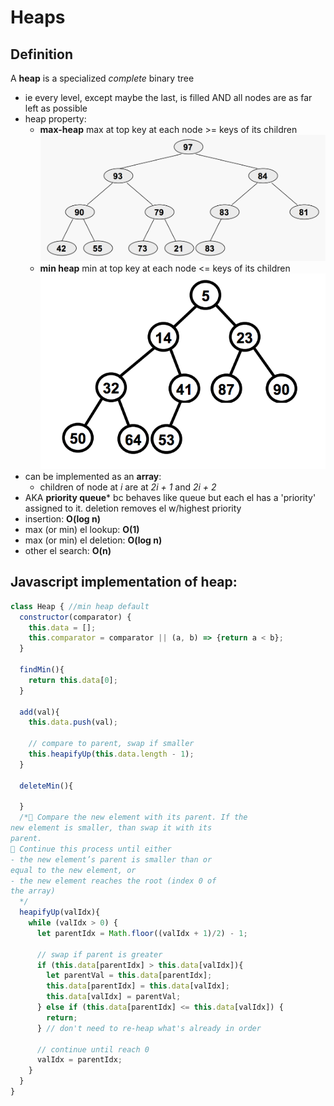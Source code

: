 # Heaps

## Definition
A **heap** is a specialized *complete* binary tree
  - ie every level, except maybe the last, is filled AND all nodes are as far left as possible
  - heap property:
    - **max-heap** max at top
      key at each node >= keys of its children
      ![max-heap](max-heap.png)
    - **min heap** min at top
      key at each node <= keys of its children
      ![min-heap](min-heap.png)
  - can be implemented as an **array**:
    - children of node at *i* are at *2i + 1* and *2i + 2*
  - AKA **priority queue*** bc behaves like queue but each el has a 'priority' assigned to it. deletion removes el w/highest priority
  - insertion: **O(log n)**
  - max (or min) el lookup: **O(1)**
  - max (or min) el deletion: **O(log n)**
  - other el search: **O(n)**

## Javascript implementation of heap:
~~~~javascript
class Heap { //min heap default
  constructor(comparator) {
    this.data = [];
    this.comparator = comparator || (a, b) => {return a < b};
  }

  findMin(){
    return this.data[0];
  }

  add(val){
    this.data.push(val);

    // compare to parent, swap if smaller
    this.heapifyUp(this.data.length - 1);
  }

  deleteMin(){

  }
  /* Compare the new element with its parent. If the
new element is smaller, than swap it with its
parent.
 Continue this process until either
- the new element’s parent is smaller than or
equal to the new element, or
- the new element reaches the root (index 0 of
the array)
  */
  heapifyUp(valIdx){
    while (valIdx > 0) {
      let parentIdx = Math.floor((valIdx + 1)/2) - 1;

      // swap if parent is greater
      if (this.data[parentIdx] > this.data[valIdx]){
        let parentVal = this.data[parentIdx];
        this.data[parentIdx] = this.data[valIdx];
        this.data[valIdx] = parentVal;
      } else if (this.data[parentIdx] <= this.data[valIdx]) {
        return;
      } // don't need to re-heap what's already in order

      // continue until reach 0
      valIdx = parentIdx;
    }
  }
}
~~~~
